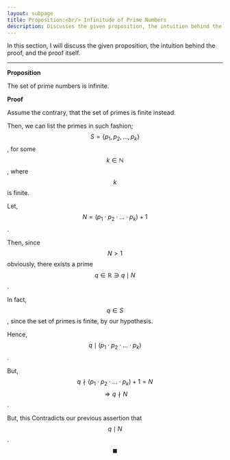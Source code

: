 ```yaml
---
layout: subpage
title: Proposition:<br/> Infinitude of Prime Numbers
description: Discusses the given proposition, the intuition behind the proof, and the proof itself
---
```


In this section, I will discuss the given proposition, the intuition behind the proof, and the
proof itself.

---

**Proposition**

The set of prime numbers is infinite.

**Proof**

Assume the contrary, that the set of primes is finite instead.

Then, we can list the primes in such fashion; $$S = \{p_1, p_2, ..., p_k\}$$, for some
$$k \in \mathbb{N}$$, where $$k$$ is finite.

Let, $$N = (p_1 \cdot p_2 \cdot ... \cdot p_k) + 1$$.

Then, since $$N > 1$$ obviously, there exists a prime $$q \in \mathbb{R} \ni q \mid N$$.

In fact, $$q \in S$$, since the set of primes is finite, by our hypothesis.

Hence, $$q \mid (p_1 \cdot p_2 \cdot ... \cdot p_k)$$.

But, $$q \nmid (p_1 \cdot p_2 \cdot ... \cdot p_k) + 1 = N$$ $$\Longrightarrow q \nmid N$$.

But, this Contradicts our previous assertion that $$q \mid N$$. $$\blacksquare$$
